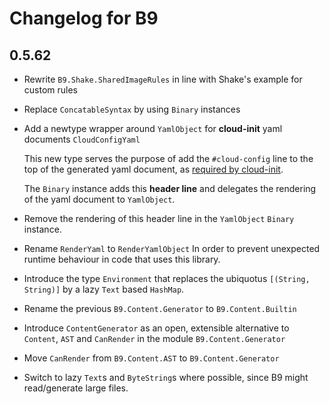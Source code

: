 # Changelog for B9

## 0.5.62

* Rewrite `B9.Shake.SharedImageRules` in line with 
  Shake's example for custom rules  

* Replace `ConcatableSyntax` by using `Binary` instances

* Add a newtype wrapper around `YamlObject` for **cloud-init** yaml documents
  `CloudConfigYaml`
  
  This new type serves the purpose of add the `#cloud-config`
  line to the top of the generated yaml document, 
  as [required by cloud-init](https://cloudinit.readthedocs.io/en/latest/topics/format.html#cloud-config-data).
  
  The `Binary` instance adds this **header line** and 
  delegates the rendering of the yaml document to 
  `YamlObject`.
  
* Remove the rendering of this header line in the `YamlObject` 
  `Binary` instance.

* Rename `RenderYaml` to `RenderYamlObject` In order to prevent unexpected 
  runtime behaviour in code that uses this library.
  
* Introduce the type `Environment` that replaces the ubiquotus `[(String, String)]`
  by a lazy `Text` based `HashMap`.
  
* Rename the previous `B9.Content.Generator` to `B9.Content.Builtin`

* Introduce `ContentGenerator` as an open, extensible alternative
  to `Content`, `AST` and `CanRender` in the module
  `B9.Content.Generator`

* Move `CanRender` from `B9.Content.AST` to `B9.Content.Generator`    

* Switch to lazy `Text`s and `ByteString`s where possible, since B9 might
  read/generate large files. 
  
  